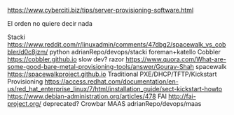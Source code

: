 https://www.cyberciti.biz/tips/server-provisioning-software.html

El orden no quiere decir nada

Stacki
  https://www.reddit.com/r/linuxadmin/comments/47dbg2/spacewalk_vs_cobbler/d0c8jzm/
  python
  adrianRepo/devops/stacki
foreman+katello
Cobbler
  https://cobbler.github.io
  slow dev?
razor
  https://www.quora.com/What-are-some-good-bare-metal-provisioning-tools/answer/Gourav-Shah
spacewalk
  https://spacewalkproject.github.io
Traditional PXE/DHCP/TFTP/Kickstart Provisioning
  https://access.redhat.com/documentation/en-us/red_hat_enterprise_linux/7/html/installation_guide/sect-kickstart-howto
  https://www.debian-administration.org/articles/478
FAI
  http://fai-project.org/
  deprecated?
Crowbar
MAAS
  adrianRepo/devops/maas
